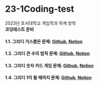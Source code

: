# 23-1Coding-test
2023년 호서대학교 게임학과 하계 방학   
**코딩테스트 준비**

#### 1.1. 그리디 거스름돈 문제: [Github][1_link], [Notion][1_1_link]
[1_link]: https://github.com/hb2133/23-1Coding-test/blob/main/Greedy/Greedy.cpp "그리디 거스름돈 문제 코드"
[1_1_link]: https://solar-plot-07f.notion.site/1-_-129e367207494cae85aefe0873a51715?pvs=4 "그리디 거스름돈 문제 설명"

#### 1.2. 그리디 큰 수의 법칙 문제: [Github][2_link], [Notion][2_2_link]
[2_link]: https://github.com/hb2133/23-1Coding-test/blob/main/Greedy_2/Greedy_2.cpp "그리디 큰 수의 법칙 문제 코드"
[2_2_link]: https://solar-plot-07f.notion.site/2-_-d4094fe3f8bf48abb6e3309906be0e2a?pvs=4 "그리디 큰 수의 법칙 문제 설명"

#### 1.3. 그리디 숫자 카드 게임 문제: [Github][3_link], [Notion][3_3_link]
[3_link]: https://github.com/hb2133/23-1Coding-test/blob/main/Greedy_3/Greedy_3.cpp "그리디 숫자 카드 게임 문제 코드"
[3_3_link]: https://solar-plot-07f.notion.site/3-_-5f595991d9794375ad025180342fc838?pvs=4 "그리디 숫자 카드 게임 문제 설명"

#### 1.4. 그리디 1이 될 때까지 문제: [Github][4_link], [Notion][4_4_link]
[4_link]: https://github.com/hb2133/23-1Coding-test/blob/main/Greedy_4/Greedy_4.cpp "그리디 1이 될 때까지 문제 코드"
[4_4_link]: https://solar-plot-07f.notion.site/4-_1-0f4df1b3ebdb4f7eb1e24f5f7580b5aa?pvs=4 "그리디 1이 될 때까지 문제 설명"
